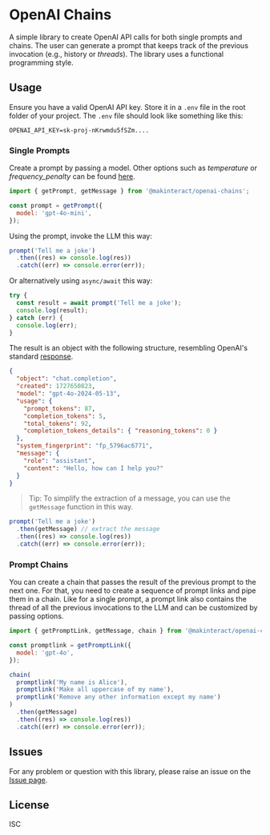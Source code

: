 # OpenAI Chains

A simple library to create OpenAI API calls for both single prompts and chains. The user can generate a prompt that keeps track of the previous invocation (e.g., history or _threads_). The library uses a functional programming style.

## Usage

Ensure you have a valid OpenAI API key. Store it in a `.env` file in the root folder of your project. The `.env` file should look like something like this:

```
OPENAI_API_KEY=sk-proj-nKrwmdu5fSZm....
```

### Single Prompts

Create a prompt by passing a model. Other options such as _temperature_ or _frequency_penalty_ can be found [here](https://platform.openai.com/docs/api-reference/chat/create).

```js
import { getPrompt, getMessage } from '@makinteract/openai-chains';

const prompt = getPrompt({
  model: 'gpt-4o-mini',
});
```

Using the prompt, invoke the LLM this way:

```js
prompt('Tell me a joke')
  .then((res) => console.log(res))
  .catch((err) => console.error(err));
```

Or alternatively using `async/await` this way:

```js
try {
  const result = await prompt('Tell me a joke');
  console.log(result);
} catch (err) {
  console.log(err);
}
```

The result is an object with the following structure, resembling OpenAI's standard [response](https://platform.openai.com/docs/api-reference/chat/create).

```json
{
  "object": "chat.completion",
  "created": 1727650823,
  "model": "gpt-4o-2024-05-13",
  "usage": {
    "prompt_tokens": 87,
    "completion_tokens": 5,
    "total_tokens": 92,
    "completion_tokens_details": { "reasoning_tokens": 0 }
  },
  "system_fingerprint": "fp_5796ac6771",
  "message": {
    "role": "assistant",
    "content": "Hello, how can I help you?"
  }
}
```

> Tip: To simplify the extraction of a message, you can use the `getMessage` function in this way.

```js
prompt('Tell me a joke')
  .then(getMessage) // extract the message
  .then((res) => console.log(res))
  .catch((err) => console.error(err));
```

### Prompt Chains

You can create a chain that passes the result of the previous prompt to the next one. For that, you need to create a sequence of prompt links and pipe them in a chain. Like for a single prompt, a prompt link also contains the thread of all the previous invocations to the LLM and can be customized by passing options.

```js
import { getPromptLink, getMessage, chain } from '@makinteract/openai-chains';

const promptlink = getPromptLink({
  model: 'gpt-4o',
});

chain(
  promptlink('My name is Alice'),
  promptlink('Make all uppercase of my name'),
  promptlink('Remove any other information except my name')
)
  .then(getMessage)
  .then((res) => console.log(res))
  .catch((err) => console.error(err));
```

## Issues

For any problem or question with this library, please raise an issue on the [Issue page](https://github.com/makinteract/openai-chains/issues).

## License

ISC
